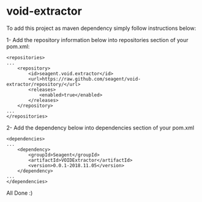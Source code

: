 # void-extractor

To add this project as maven dependency simply follow instructions below:

1- Add the repository information below into repositories section of your pom.xml:

	<repositories>
	...
		<repository>
			<id>seagent.void.extractor</id>
			<url>https://raw.github.com/seagent/void-extractor/repository/</url>
			<releases>
				<enabled>true</enabled>
			</releases>
		</repository>
	...
	</repositories>
	
2- Add the dependency below into dependencies section of your pom.xml

	<dependencies>
	...
		<dependency>
			<groupId>Seagent</groupId>
			<artifactId>VOIDExtractor</artifactId>
			<version>0.0.1-2018.11.05</version>
		</dependency>
	...
	</dependencies>


All Done :)
